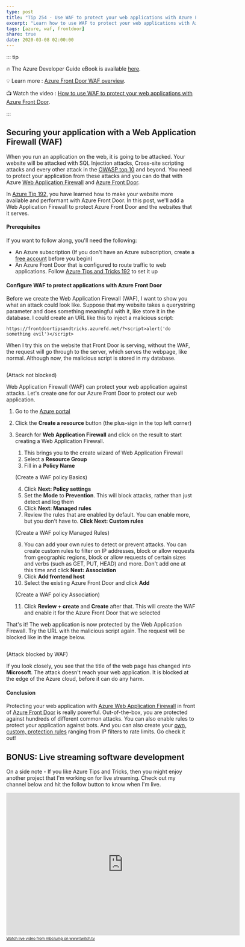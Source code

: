 ```yaml
---
type: post
title: "Tip 254 - Use WAF to protect your web applications with Azure Front Door"
excerpt: "Learn how to use WAF to protect your web applications with Azure Front Door"
tags: [azure, waf, frontdoor]
share: true
date: 2020-03-08 02:00:00
---
```


::: tip 

:fire: The Azure Developer Guide eBook is available [here](http://aka.ms/azuredevebook).

:bulb: Learn more : [Azure Front Door WAF overview](https://docs.microsoft.com/azure/frontdoor/waf-overview?WT.mc_id=docs-azuredevtips-micrum). 

:tv: Watch the video : [How to use WAF to protect your web applications with Azure Front Door](https://www.youtube.com/watch?v=CLOgyQFrrZY&list=PLLasX02E8BPCNCK8Thcxu-Y-XcBUbhFWC&index=4&t=0s?WT.mc_id=youtube-azuredevtips-micrum).

:::

## Securing your application with a Web Application Firewall (WAF)

When you run an application on the web, it is going to be attacked. Your website will be attacked with SQL Injection attacks, Cross-site scripting attacks and every other attack in the [OWASP top 10](https://www.owasp.org/index.php/Category:OWASP_Top_Ten_Project) and beyond. 
You need to protect your application from these attacks and you can do that with Azure [Web Application Firewall](https://docs.microsoft.com/azure/frontdoor/waf-overview?WT.mc_id=docs-azuredevtips-micrum) and [Azure Front Door](https://azure.microsoft.com/services/frontdoor/?WT.mc_id=azure-azuredevtips-micrum). 

In [Azure Tip 192](https://microsoft.github.io/AzureTipsAndTricks/blog/tip192.html?WT.mc_id=code-azuredevtips-micrum), you have learned how to make your website more available and performant with Azure Front Door. In this post, we'll add a Web Application Firewall to protect Azure Front Door and the websites that it serves.

#### Prerequisites

If you want to follow along, you'll need the following:
* An Azure subscription (If you don't have an Azure subscription, create a [free account](https://azure.microsoft.com/free/?WT.mc_id=azure-azuredevtips-micrum) before you begin)
* An Azure Front Door that is configured to route traffic to web applications. Follow [Azure Tips and Tricks 192](https://microsoft.github.io/AzureTipsAndTricks/blog/tip192.html?WT.mc_id=code-azuredevtips-micrum) to set it up

#### Configure WAF to protect applications with Azure Front Door

Before we create the Web Application Firewall (WAF), I want to show you what an attack could look like. Suppose that my website takes a querystring parameter and does something meaningful with it, like store it in the database. I could create an URL like this to inject a malicious script: 

```
https://frontdoortipsandtricks.azurefd.net/?<script>alert('do something evil')</script> 
```

When I try this on the website that Front Door is serving, without the WAF, the request will go through to the server, which serves the webpage, like normal. Although now, the malicious script is stored in my database. 

<img :src="$withBase('/files/46beforewaf.png')">

(Attack not blocked)

Web Application Firewall (WAF) can protect your web application against attacks. Let's create one for our Azure Front Door to protect our web application.

1. Go to the [Azure portal](https://portal.azure.com/?WT.mc_id=azure-azuredevtips-micrum)
2. Click the **Create a resource** button (the plus-sign in the top left corner)
3. Search for **Web Application Firewall** and click on the result to start creating a Web Application Firewall. 
   1. This brings you to the create wizard of Web Application Firewall
   2. Select a **Resource Group**
   3. Fill in a **Policy Name**

    <img :src="$withBase('/files/46createwaf1.png')">

    (Create a WAF policy Basics)

   4. Click **Next: Policy settings**
   5. Set the **Mode** to **Prevention**. This will block attacks, rather than just detect and log them
   6. Click **Next: Managed rules**
   7. Review the rules that are enabled by default. You can enable more, but you don't have to. **Click Next: Custom rules**

    <img :src="$withBase('/files/46selectrules.png')">

    (Create a WAF policy Managed Rules)

   8. You can add your own rules to detect or prevent attacks. You can create custom rules to filter on IP addresses, block or allow requests from geographic regions, block or allow requests of certain sizes and verbs (such as GET, PUT, HEAD) and more. Don't add one at this time and click **Next: Association**
   9. Click **Add frontend host**
   10. Select the existing Azure Front Door and click **Add**

    <img :src="$withBase('/files/46associatefrontdoor.png')">

    (Create a WAF policy Association)

   11. Click **Review + create** and **Create** after that. This will create the WAF and enable it for the Azure Front Door that we selected

That's it! The web application is now protected by the Web Application Firewall. Try the URL with the malicious script again. The request will be blocked like in the image below.

<img :src="$withBase('/files/afterwaf.png')">

(Attack blocked by WAF)

If you look closely, you see that the title of the web page has changed into **Microsoft**. The attack doesn't reach your web application. It is blocked at the edge of the Azure cloud, before it can do any harm. 

#### Conclusion

Protecting your web application with [Azure Web Application Firewall](https://docs.microsoft.com/azure/frontdoor/waf-overview?WT.mc_id=docs-azuredevtips-micrum) in front of [Azure Front Door](https://azure.microsoft.com/services/frontdoor/?WT.mc_id=azure-azuredevtips-micrum) is really powerful. Out-of-the-box, you are protected against hundreds of different common attacks. You can also enable rules to protect your application against bots. And you can also create your [own, custom, protection rules](https://docs.microsoft.com/azure/frontdoor/waf-front-door-custom-rules?WT.mc_id=docs-azuredevtips-micrum) ranging from IP filters to rate limits. Go check it out!

## BONUS: Live streaming software development

On a side note - If you like Azure Tips and Tricks, then you might enjoy another project that I'm working on for live streaming. Check out my channel below and hit the follow button to know when I'm live. 

<iframe src="https://player.twitch.tv/?channel=mbcrump" frameborder="0" allowfullscreen="true" scrolling="no" height="378" width="620"></iframe><a href="https://www.twitch.tv/mbcrump?tt_content=text_link&tt_medium=live_embed" style="padding:2px 0px 4px; display:block; width:345px; font-weight:normal; font-size:10px; text-decoration:underline;">Watch live video from mbcrump on www.twitch.tv</a>